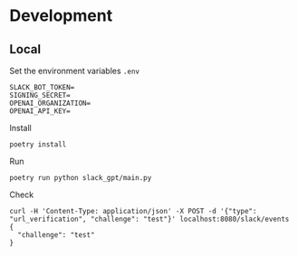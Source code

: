 # Development

## Local

Set the environment variables `.env`

```
SLACK_BOT_TOKEN=
SIGNING_SECRET=
OPENAI_ORGANIZATION=
OPENAI_API_KEY=
```

Install

```
poetry install
```

Run

```
poetry run python slack_gpt/main.py
```

Check

```
curl -H 'Content-Type: application/json' -X POST -d '{"type": "url_verification", "challenge": "test"}' localhost:8080/slack/events
{
  "challenge": "test"
}
```
